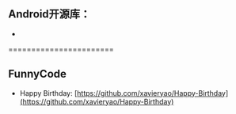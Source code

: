 ## Android开源库：

* 

=======================

## FunnyCode

* Happy Birthday: [https://github.com/xavieryao/Happy-Birthday](https://github.com/xavieryao/Happy-Birthday)
